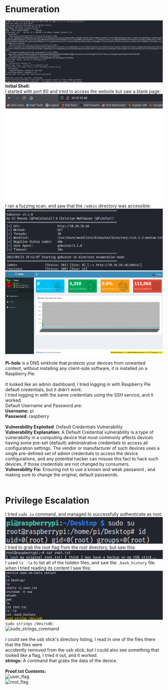 # Enumeration
![nmap_scan](images/mirai/nmap_scan.png) </br>
**Initial Shell:** </br>
I started with port 80 and tried to access the website but saw a blank page: </br>
![main_page](images/mirai/main_page.png) </br>
I ran a fuzzing scan, and saw that the ```/admin``` directory was accessible: </br>
![gobuster_scan](images/mirai/gobuster_scan.png) </br>
![admin_page](images/mirai/admin_page.png) </br> </br>
**Pi-hole** is a DNS sinkhole that protects your devices from unwanted content, without installing any
client-side software, it is installed on a Raspberry Pie. </br> </br>
It looked like an admin dashboard, I tried logging in with Raspberry Pie default credentials, but it didn't work. </br>
I tried logging in with the same credentials using the SSH service, and it worked. </br>
Default Username and Password are: </br>
**Username:** pi </br>
**Password:** raspberry </br> </br>
**Vulnerability Exploited**: Default Credentials Vulnerability </br>
**Vulnerability Explanation:** A Default Credential vulnerability is a type of vulnerability in a computing device 
that most commonly affects devices having some pre-set (default) administrative credentials to
access all configuration settings.
The vendor or manufacturer of such devices uses a single pre-defined set of admin credentials to access
the device configurations, and any potential hacker can misuse this fact to hack such devices, if those
credentials are not changed by consumers. </br>
**Vulnerability Fix:** Ensuring not to use a known and weak password , and making sure to change the
original, default passwords. </br> </br>
# Privilege Escalation
I tried ```sudo su``` command, and managed to successfully authenticate as root: </br>
![sudo_su_command](images/mirai/sudo_su_command.png) </br>
I tried to grab the root flag from the root directory, but saw this: </br>
![lost_root_flag](images/mirai/lost_root_flag.png) </br>
I used ```ls -la``` to list all of the hidden files, and saw the ```.bash_history``` file. </br>
when I tried reading its content I saw this: </br>
![bash_history_file](images/mirai/bash_history_file.png) </br>
```sudo strings /dev/sdb:``` </br>
![sudo_strings_command](images/mirai/sudo_strings_command.png) </br> </br>
I could see the usb stick's directory listing, I read in one of the files there that the files were </br>
accidently removed from the usb stick, but I could also see something that looked like a flag, I tried it out, and it worked. </br>
**strings:** A command that grabs the data of the device. </br> </br>
**Proof.txt Contents:** </br>
![user_flag](images/mirai/user_flag.png) </br>
![root_flag](images/mirai/root_flag.png)